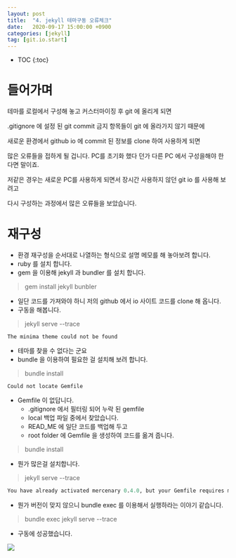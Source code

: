 ```yaml
---
layout: post
title:  "4. jekyll 테마구동 오류체크"
date:   2020-09-17 15:00:00 +0900
categories: [jekyll]    
tag: [git.io.start]
---
```


* TOC
{:toc}

# 들어가며

테마를 로컬에서 구성해 놓고 커스터마이징 후 git 에 올리게 되면 

.gitignore 에 설정 된 git commit 금지 항목들이 git 에 올라가지 않기 때문에

새로운 환경에서 github io 에 commit 된 정보를 clone 하여 사용하게 되면 

많은 오류들을 접하게 될 겁니다. PC를 초기화 했다 던가 다른 PC 에서 구성을해야 한다면 말이죠.

저같은 경우는 새로운 PC를 사용하게 되면서 장시간 사용하지 않던 git io 를 사용해 보려고

다시 구성하는 과정에서 많은 오류들을 보았습니다.

# 재구성 

* 환경 재구성을 순서대로 나열하는 형식으로 설명 메모를 해 놓아보려 합니다.
* ruby 를 설치 합니다.
* gem 을 이용해 jekyll 과 bundler 를 설치 합니다.
> gem install jekyll bunbler
* 일단 코드를 가져와야 하니 저의 github 에서 io 사이트 코드를 clone 해 옵니다.
* 구동을 해봅니다.
> jekyll serve --trace

```text
The minima theme could not be found
```
* 테마를 찾을 수 없다는 군요
* bundle 을 이용하여 필요한 걸 설치해 보려 합니다.
> bundle install

```text
Could not locate Gemfile
```
* Gemfile 이 없답니다.
  * .gitignore 에서 필터링 되어 누락 된 gemfile 
  * local 백업 파일 중에서 찾았습니다.
  * READ_ME 에 일단 코드를 백업해 두고 
  * root folder 에 Gemfile 을 생성하여 코드를 옮겨 줍니다.
> bundle install
* 뭔가 많은걸 설치합니다.
> jekyll serve --trace

```sql
You have already activated mercenary 0.4.0, but your Gemfile requires mercenary 0.3.6. Prepending `bundle exec` to your command may solve this
```

* 뭔가 버전이 맞지 않으니 bundle exec 를 이용해서 실행하라는 이야기 같습니다.
> bundle exec jekyll serve --trace

* 구동에 성공했습니다.

![](/static/img/2020-09-17-15-21-27.png)